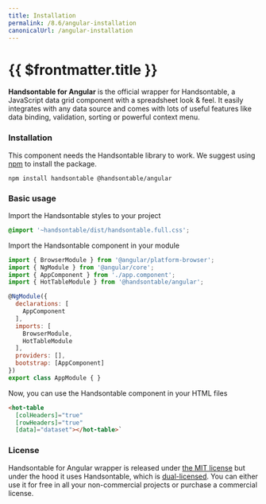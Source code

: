 ```yaml
---
title: Installation
permalink: /8.6/angular-installation
canonicalUrl: /angular-installation
---
```


# {{ $frontmatter.title }}

**Handsontable for Angular** is the official wrapper for Handsontable, a JavaScript data grid component with a spreadsheet look & feel. It easily integrates with any data source and comes with lots of useful features like data binding, validation, sorting or powerful context menu.

### Installation

This component needs the Handsontable library to work. We suggest using [npm](https://www.npmjs.com/package/@handsontable/angular) to install the package.

```
npm install handsontable @handsontable/angular
```

### Basic usage

Import the Handsontable styles to your project

```scss
@import '~handsontable/dist/handsontable.full.css';
```

Import the Handsontable component in your module

```js
import { BrowserModule } from '@angular/platform-browser';
import { NgModule } from '@angular/core';
import { AppComponent } from './app.component';
import { HotTableModule } from '@handsontable/angular';

@NgModule({
  declarations: [
    AppComponent
  ],
  imports: [
    BrowserModule,
    HotTableModule
  ],
  providers: [],
  bootstrap: [AppComponent]
})
export class AppModule { }
```

Now, you can use the Handsontable component in your HTML files

```html
<hot-table
  [colHeaders]="true"
  [rowHeaders]="true"
  [data]="dataset"></hot-table>`
```

### License

Handsontable for Angular wrapper is released under [the MIT license](https://github.com/handsontable/angular-handsontable/blob/master/LICENSE) but under the hood it uses Handsontable, which is [dual-licensed](licensing.md). You can either use it for free in all your non-commercial projects or purchase a commercial license.
